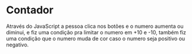 # Contador

Através do JavaScript a pessoa clica nos botões e o numero aumenta ou diminui, e fiz uma condição pra limitar o numero em +10 e -10, também fiz uma condição que o numero muda de cor caso o numero seja positivo ou negativo.

